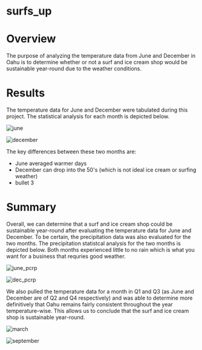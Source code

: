 # surfs_up

# Overview
The purpose of analyzing the temperature data from June and December in Oahu is to determine whether or not a surf and ice cream shop would be sustainable year-round due to the weather conditions.

# Results
The temperature data for June and December were tabulated during this project. The statistical analysis for each month is depicted below. 

![june](https://user-images.githubusercontent.com/71397190/101295758-37509b00-37e5-11eb-9064-940eb310f4aa.PNG)

![december](https://user-images.githubusercontent.com/71397190/101295753-3455aa80-37e5-11eb-88c8-e876dc8dce4c.PNG)

The key differences between these two months are:
* June averaged warmer days
* December can drop into the 50's (which is not ideal ice cream or surfing weather)
* bullet 3

# Summary
Overall, we can determine that a surf and ice cream shop could be sustainable year-round after evaluating the temperature data for June and December. To be certain, the precipitation data was also evaluated for the two months. The precipitation statistcal analysis for the two months is depicted below. Both months experienced little to no rain which is what you want for a business that requries good weather.

![june_pcrp](https://user-images.githubusercontent.com/71397190/101295746-299b1580-37e5-11eb-8a13-c487584ddd94.PNG)

![dec_pcrp](https://user-images.githubusercontent.com/71397190/101295743-256ef800-37e5-11eb-99e3-d211f623864b.PNG)

We also pulled the temperature data for a month in Q1 and Q3 (as June and December are of Q2 and Q4 respectively) and was able to determine more definitively that Oahu remains fairly consistent throughout the year temperature-wise. This allows us to conclude that the surf and ice cream shop is sustainable year-round.

![march](https://user-images.githubusercontent.com/71397190/101295759-3881c800-37e5-11eb-9d21-a6acad4b1e0c.PNG)

![september](https://user-images.githubusercontent.com/71397190/101295762-39b2f500-37e5-11eb-848d-c7829a644e9f.PNG)
